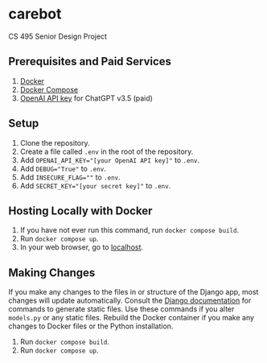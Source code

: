 # carebot

CS 495 Senior Design Project

## Prerequisites and Paid Services

1. [Docker](https://docs.docker.com/engine/install/)
2. [Docker Compose](https://docs.docker.com/compose/)
3. [OpenAI API key](https://platform.openai.com/docs/introduction) for ChatGPT v3.5 (paid)

## Setup

1. Clone the repository.
2. Create a file called `.env` in the root of the repository.
3. Add `OPENAI_API_KEY="[your OpenAI API key]"` to `.env`.
4. Add `DEBUG="True"` to `.env`.
5. Add `INSECURE_FLAG=""` to `.env`.
6. Add `SECRET_KEY="[your secret key]"` to `.env`.

## Hosting Locally with Docker

1. If you have not ever run this command, run `docker compose build`.
2. Run `docker compose up`.
3. In your web browser, go to [localhost](localhost).

## Making Changes

If you make any changes to the files in or structure of the Django app, most changes will update automatically. Consult the [Django documentation](https://docs.djangoproject.com/en/5.0/howto/static-files/) for commands to generate static files. Use these commands if you alter `models.py` or any static files. Rebuild the Docker container if you make any changes to Docker files or the Python installation.

1. Run `docker compose build`.
2. Run `docker compose up`.
